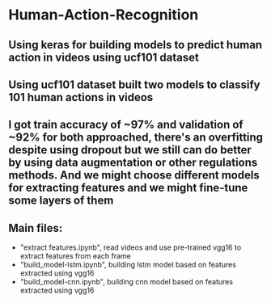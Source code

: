 # Human-Action-Recognition
## Using keras for building models to predict human action in videos using ucf101 dataset

## Using ucf101 dataset built two models to classify 101 human actions in videos

## I got train accuracy of ~97% and validation  of ~92% for both approached, there's an overfitting despite using dropout but we still can do better by using data augmentation or other regulations methods. And we might choose different models for extracting features and we might fine-tune some layers of them

## Main files:

- "extract features.ipynb", read videos and use pre-trained vgg16 to extract features from each frame
- "build_model-lstm.ipynb", building lstm model based on features extracted using vgg16 
- "build_model-cnn.ipynb", building cnn model based on features extracted using vgg16 


